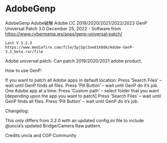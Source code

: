 # AdobeGenp
AdobeGenp Adobe破解 Adobe CC 2019/2020/2021/2022/2023 GenP Universal Patch 3.0 December 25, 2022 - Software  from https://www.cybermania.ws/apps/genp-universal-patch/



    Last V 3.2.3
    https://www.mediafire.com/file/5pj5pt3xed1k0dm/Adobe-GenP-3.3_beta.rar/file



Adobe universal patch. Can patch 2019/2020/2021 adobe product.


How to use GenP:

If you want to patch all Adobe apps in default location:
Press ‘Search Files’ – wait until GenP finds all files.
Press ‘Pill Button’ – wait until GenP do it’s job.
One Adobe app at a time:
Press ‘Custom path’ – select folder that you want [depending upon the app you want to patch]
Press ‘Search Files’ – wait until GenP finds all files.
Press ‘Pill Button’ – wait until GenP do it’s job.

 

Changelog:

This only differs from 3.2.0 with an updated config.ini file to include @uncia’s updated Bridge/Camera Raw pattern.

 

Credits uncia and CGP Community
